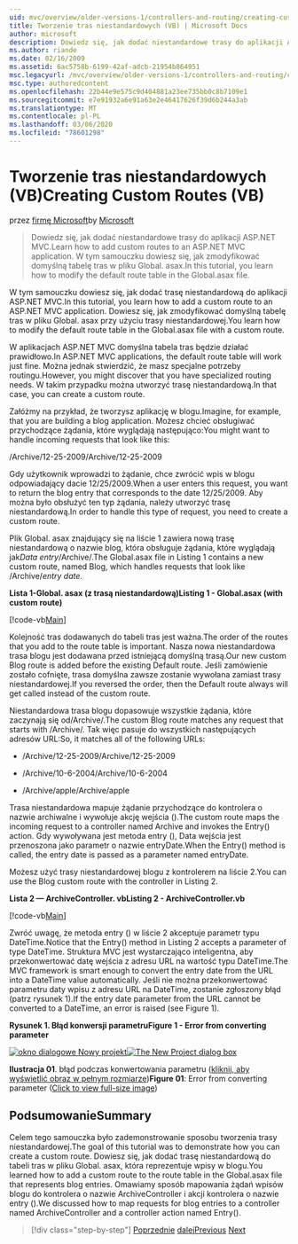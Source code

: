 ```yaml
---
uid: mvc/overview/older-versions-1/controllers-and-routing/creating-custom-routes-vb
title: Tworzenie tras niestandardowych (VB) | Microsoft Docs
author: microsoft
description: Dowiedz się, jak dodać niestandardowe trasy do aplikacji ASP.NET MVC. W tym samouczku dowiesz się, jak zmodyfikować domyślną tabelę tras w pliku Global. asax.
ms.author: riande
ms.date: 02/16/2009
ms.assetid: 6ac5758b-6199-42af-adcb-21954b864951
msc.legacyurl: /mvc/overview/older-versions-1/controllers-and-routing/creating-custom-routes-vb
msc.type: authoredcontent
ms.openlocfilehash: 22b44e9e575c9d404881a23ee735bb0c8b7109e1
ms.sourcegitcommit: e7e91932a6e91a63e2e46417626f39d6b244a3ab
ms.translationtype: MT
ms.contentlocale: pl-PL
ms.lasthandoff: 03/06/2020
ms.locfileid: "78601298"
---
```

# <a name="creating-custom-routes-vb"></a><span data-ttu-id="1aee0-104">Tworzenie tras niestandardowych (VB)</span><span class="sxs-lookup"><span data-stu-id="1aee0-104">Creating Custom Routes (VB)</span></span>

<span data-ttu-id="1aee0-105">przez [firmę Microsoft](https://github.com/microsoft)</span><span class="sxs-lookup"><span data-stu-id="1aee0-105">by [Microsoft](https://github.com/microsoft)</span></span>

> <span data-ttu-id="1aee0-106">Dowiedz się, jak dodać niestandardowe trasy do aplikacji ASP.NET MVC.</span><span class="sxs-lookup"><span data-stu-id="1aee0-106">Learn how to add custom routes to an ASP.NET MVC application.</span></span> <span data-ttu-id="1aee0-107">W tym samouczku dowiesz się, jak zmodyfikować domyślną tabelę tras w pliku Global. asax.</span><span class="sxs-lookup"><span data-stu-id="1aee0-107">In this tutorial, you learn how to modify the default route table in the Global.asax file.</span></span>

<span data-ttu-id="1aee0-108">W tym samouczku dowiesz się, jak dodać trasę niestandardową do aplikacji ASP.NET MVC.</span><span class="sxs-lookup"><span data-stu-id="1aee0-108">In this tutorial, you learn how to add a custom route to an ASP.NET MVC application.</span></span> <span data-ttu-id="1aee0-109">Dowiesz się, jak zmodyfikować domyślną tabelę tras w pliku Global. asax przy użyciu trasy niestandardowej.</span><span class="sxs-lookup"><span data-stu-id="1aee0-109">You learn how to modify the default route table in the Global.asax file with a custom route.</span></span>

<span data-ttu-id="1aee0-110">W aplikacjach ASP.NET MVC domyślna tabela tras będzie działać prawidłowo.</span><span class="sxs-lookup"><span data-stu-id="1aee0-110">In ASP.NET MVC applications, the default route table will work just fine.</span></span> <span data-ttu-id="1aee0-111">Można jednak stwierdzić, że masz specjalne potrzeby routingu.</span><span class="sxs-lookup"><span data-stu-id="1aee0-111">However, you might discover that you have specialized routing needs.</span></span> <span data-ttu-id="1aee0-112">W takim przypadku można utworzyć trasę niestandardową.</span><span class="sxs-lookup"><span data-stu-id="1aee0-112">In that case, you can create a custom route.</span></span>

<span data-ttu-id="1aee0-113">Załóżmy na przykład, że tworzysz aplikację w blogu.</span><span class="sxs-lookup"><span data-stu-id="1aee0-113">Imagine, for example, that you are building a blog application.</span></span> <span data-ttu-id="1aee0-114">Możesz chcieć obsługiwać przychodzące żądania, które wyglądają następująco:</span><span class="sxs-lookup"><span data-stu-id="1aee0-114">You might want to handle incoming requests that look like this:</span></span>

<span data-ttu-id="1aee0-115">/Archive/12-25-2009</span><span class="sxs-lookup"><span data-stu-id="1aee0-115">/Archive/12-25-2009</span></span>

<span data-ttu-id="1aee0-116">Gdy użytkownik wprowadzi to żądanie, chce zwrócić wpis w blogu odpowiadający dacie 12/25/2009.</span><span class="sxs-lookup"><span data-stu-id="1aee0-116">When a user enters this request, you want to return the blog entry that corresponds to the date 12/25/2009.</span></span> <span data-ttu-id="1aee0-117">Aby można było obsłużyć ten typ żądania, należy utworzyć trasę niestandardową.</span><span class="sxs-lookup"><span data-stu-id="1aee0-117">In order to handle this type of request, you need to create a custom route.</span></span>

<span data-ttu-id="1aee0-118">Plik Global. asax znajdujący się na liście 1 zawiera nową trasę niestandardową o nazwie blog, która obsługuje żądania, które wyglądają jak*Data entry*/Archive/.</span><span class="sxs-lookup"><span data-stu-id="1aee0-118">The Global.asax file in Listing 1 contains a new custom route, named Blog, which handles requests that look like /Archive/*entry date*.</span></span>

<span data-ttu-id="1aee0-119">**Lista 1-Global. asax (z trasą niestandardową)**</span><span class="sxs-lookup"><span data-stu-id="1aee0-119">**Listing 1 - Global.asax (with custom route)**</span></span>

[!code-vb[Main](creating-custom-routes-vb/samples/sample1.vb)]

<span data-ttu-id="1aee0-120">Kolejność tras dodawanych do tabeli tras jest ważna.</span><span class="sxs-lookup"><span data-stu-id="1aee0-120">The order of the routes that you add to the route table is important.</span></span> <span data-ttu-id="1aee0-121">Nasza nowa niestandardowa trasa blogu jest dodawana przed istniejącą domyślną trasą.</span><span class="sxs-lookup"><span data-stu-id="1aee0-121">Our new custom Blog route is added before the existing Default route.</span></span> <span data-ttu-id="1aee0-122">Jeśli zamówienie zostało cofnięte, trasa domyślna zawsze zostanie wywołana zamiast trasy niestandardowej.</span><span class="sxs-lookup"><span data-stu-id="1aee0-122">If you reversed the order, then the Default route always will get called instead of the custom route.</span></span>

<span data-ttu-id="1aee0-123">Niestandardowa trasa blogu dopasowuje wszystkie żądania, które zaczynają się od/Archive/.</span><span class="sxs-lookup"><span data-stu-id="1aee0-123">The custom Blog route matches any request that starts with /Archive/.</span></span> <span data-ttu-id="1aee0-124">Tak więc pasuje do wszystkich następujących adresów URL:</span><span class="sxs-lookup"><span data-stu-id="1aee0-124">So, it matches all of the following URLs:</span></span>

- <span data-ttu-id="1aee0-125">/Archive/12-25-2009</span><span class="sxs-lookup"><span data-stu-id="1aee0-125">/Archive/12-25-2009</span></span>

- <span data-ttu-id="1aee0-126">/Archive/10-6-2004</span><span class="sxs-lookup"><span data-stu-id="1aee0-126">/Archive/10-6-2004</span></span>

- <span data-ttu-id="1aee0-127">/Archive/apple</span><span class="sxs-lookup"><span data-stu-id="1aee0-127">/Archive/apple</span></span>

<span data-ttu-id="1aee0-128">Trasa niestandardowa mapuje żądanie przychodzące do kontrolera o nazwie archiwalne i wywołuje akcję wejścia ().</span><span class="sxs-lookup"><span data-stu-id="1aee0-128">The custom route maps the incoming request to a controller named Archive and invokes the Entry() action.</span></span> <span data-ttu-id="1aee0-129">Gdy wywoływana jest metoda entry (), Data wejścia jest przenoszona jako parametr o nazwie entryDate.</span><span class="sxs-lookup"><span data-stu-id="1aee0-129">When the Entry() method is called, the entry date is passed as a parameter named entryDate.</span></span>

<span data-ttu-id="1aee0-130">Możesz użyć trasy niestandardowej blogu z kontrolerem na liście 2.</span><span class="sxs-lookup"><span data-stu-id="1aee0-130">You can use the Blog custom route with the controller in Listing 2.</span></span>

<span data-ttu-id="1aee0-131">**Lista 2 — ArchiveController. vb**</span><span class="sxs-lookup"><span data-stu-id="1aee0-131">**Listing 2 - ArchiveController.vb**</span></span>

[!code-vb[Main](creating-custom-routes-vb/samples/sample2.vb)]

<span data-ttu-id="1aee0-132">Zwróć uwagę, że metoda entry () w liście 2 akceptuje parametr typu DateTime.</span><span class="sxs-lookup"><span data-stu-id="1aee0-132">Notice that the Entry() method in Listing 2 accepts a parameter of type DateTime.</span></span> <span data-ttu-id="1aee0-133">Struktura MVC jest wystarczająco inteligentna, aby przekonwertować datę wejścia z adresu URL na wartość typu DateTime.</span><span class="sxs-lookup"><span data-stu-id="1aee0-133">The MVC framework is smart enough to convert the entry date from the URL into a DateTime value automatically.</span></span> <span data-ttu-id="1aee0-134">Jeśli nie można przekonwertować parametru daty wpisu z adresu URL na DateTime, zostanie zgłoszony błąd (patrz rysunek 1).</span><span class="sxs-lookup"><span data-stu-id="1aee0-134">If the entry date parameter from the URL cannot be converted to a DateTime, an error is raised (see Figure 1).</span></span>

<span data-ttu-id="1aee0-135">**Rysunek 1. Błąd konwersji parametru**</span><span class="sxs-lookup"><span data-stu-id="1aee0-135">**Figure 1 - Error from converting parameter**</span></span>

<span data-ttu-id="1aee0-136">[![okno dialogowe Nowy projekt](creating-custom-routes-vb/_static/image1.jpg)](creating-custom-routes-vb/_static/image1.png)</span><span class="sxs-lookup"><span data-stu-id="1aee0-136">[![The New Project dialog box](creating-custom-routes-vb/_static/image1.jpg)](creating-custom-routes-vb/_static/image1.png)</span></span>

<span data-ttu-id="1aee0-137">**Ilustracja 01**. błąd podczas konwertowania parametru ([kliknij, aby wyświetlić obraz w pełnym rozmiarze](creating-custom-routes-vb/_static/image2.png))</span><span class="sxs-lookup"><span data-stu-id="1aee0-137">**Figure 01**: Error from converting parameter ([Click to view full-size image](creating-custom-routes-vb/_static/image2.png))</span></span>

## <a name="summary"></a><span data-ttu-id="1aee0-138">Podsumowanie</span><span class="sxs-lookup"><span data-stu-id="1aee0-138">Summary</span></span>

<span data-ttu-id="1aee0-139">Celem tego samouczka było zademonstrowanie sposobu tworzenia trasy niestandardowej.</span><span class="sxs-lookup"><span data-stu-id="1aee0-139">The goal of this tutorial was to demonstrate how you can create a custom route.</span></span> <span data-ttu-id="1aee0-140">Dowiesz się, jak dodać trasę niestandardową do tabeli tras w pliku Global. asax, która reprezentuje wpisy w blogu.</span><span class="sxs-lookup"><span data-stu-id="1aee0-140">You learned how to add a custom route to the route table in the Global.asax file that represents blog entries.</span></span> <span data-ttu-id="1aee0-141">Omawiamy sposób mapowania żądań wpisów blogu do kontrolera o nazwie ArchiveController i akcji kontrolera o nazwie entry ().</span><span class="sxs-lookup"><span data-stu-id="1aee0-141">We discussed how to map requests for blog entries to a controller named ArchiveController and a controller action named Entry().</span></span>

> [!div class="step-by-step"]
> <span data-ttu-id="1aee0-142">[Poprzednie](asp-net-mvc-controller-overview-vb.md)
> [dalej](creating-a-route-constraint-vb.md)</span><span class="sxs-lookup"><span data-stu-id="1aee0-142">[Previous](asp-net-mvc-controller-overview-vb.md)
[Next](creating-a-route-constraint-vb.md)</span></span>
